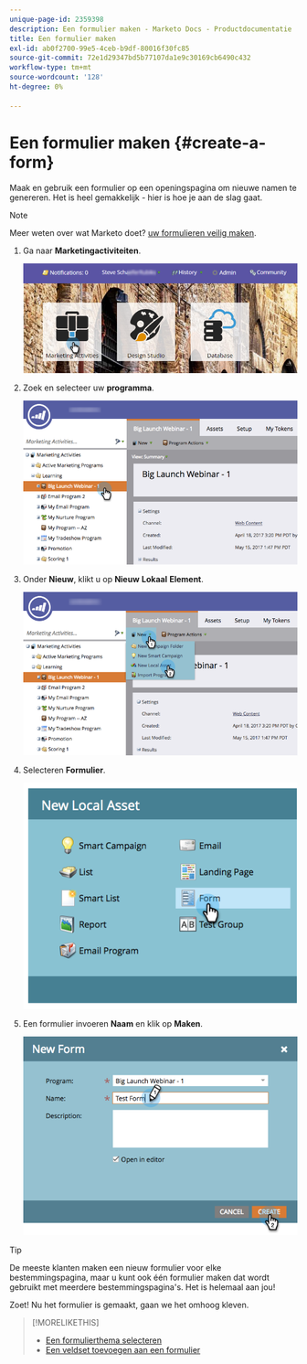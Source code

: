 ```yaml
---
unique-page-id: 2359398
description: Een formulier maken - Marketo Docs - Productdocumentatie
title: Een formulier maken
exl-id: ab0f2700-99e5-4ceb-b9df-80016f30fc85
source-git-commit: 72e1d29347bd5b77107da1e9c30169cb6490c432
workflow-type: tm+mt
source-wordcount: '128'
ht-degree: 0%

---
```


# Een formulier maken {#create-a-form}

Maak en gebruik een formulier op een openingspagina om nieuwe namen te genereren. Het is heel gemakkelijk - hier is hoe je aan de slag gaat.

>[!NOTE]
>
>Meer weten over wat Marketo doet? [uw formulieren veilig maken](https://nation.marketo.com/t5/Product-Documents/Forms-Service-Enhancements/ta-p/303670#M1038).

1. Ga naar **Marketingactiviteiten**.

   ![](assets/login-marketing-activities.png)

1. Zoek en selecteer uw **programma**.

   ![](assets/programseelct.png)

1. Onder **Nieuw**, klikt u op **Nieuw** **Lokaal** **Element**.

   ![](assets/newlocalasset.png)

1. Selecteren **Formulier**.

   ![](assets/image2014-9-15-17-3a1-3a20.png)

1. Een formulier invoeren **Naam** en klik op **Maken**.

   ![](assets/newformwithhands.png)

>[!TIP]
>
>De meeste klanten maken een nieuw formulier voor elke bestemmingspagina, maar u kunt ook één formulier maken dat wordt gebruikt met meerdere bestemmingspagina&#39;s. Het is helemaal aan jou!

Zoet! Nu het formulier is gemaakt, gaan we het omhoog kleven.

>[!MORELIKETHIS]
>
>* [Een formulierthema selecteren](/help/marketo/product-docs/demand-generation/forms/creating-a-form/select-a-form-theme.md)
>* [Een veldset toevoegen aan een formulier](/help/marketo/product-docs/demand-generation/forms/form-fields/add-a-fieldset-to-a-form.md)

